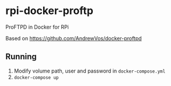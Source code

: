# rpi-docker-proftp
ProFTPD in Docker for RPi

Based on https://github.com/AndrewVos/docker-proftpd

## Running

1. Modify volume path, user and password in `docker-compose.yml`
2. `docker-compose up`

